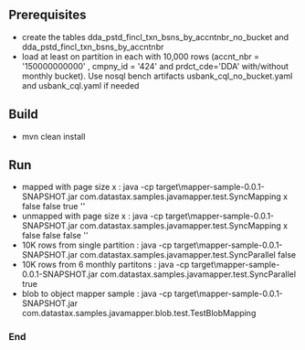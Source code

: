 ## Prerequisites
- create the tables dda_pstd_fincl_txn_bsns_by_accntnbr_no_bucket and dda_pstd_fincl_txn_bsns_by_accntnbr
- load at least on partition in each with 10,000 rows (accnt_nbr = '150000000000' , cmpny_id = '424' and prdct_cde='DDA'  with/without monthly bucket). Use nosql bench artifacts usbank_cql_no_bucket.yaml and usbank_cql.yaml if needed


## Build 

- mvn clean install 

## Run

- mapped with page size x : java -cp target\mapper-sample-0.0.1-SNAPSHOT.jar com.datastax.samples.javamapper.test.SyncMapping x false false true ''
- unmapped with page size x : java -cp target\mapper-sample-0.0.1-SNAPSHOT.jar com.datastax.samples.javamapper.test.SyncMapping x false false false ''
- 10K rows from single partition : java -cp target\mapper-sample-0.0.1-SNAPSHOT.jar com.datastax.samples.javamapper.test.SyncParallel false
- 10K rows from 6 monthly partitons : java -cp target\mapper-sample-0.0.1-SNAPSHOT.jar com.datastax.samples.javamapper.test.SyncParallel true
- blob to object mapper sample : java -cp target\mapper-sample-0.0.1-SNAPSHOT.jar com.datastax.samples.javamapper.blob.test.TestBlobMapping


### End
